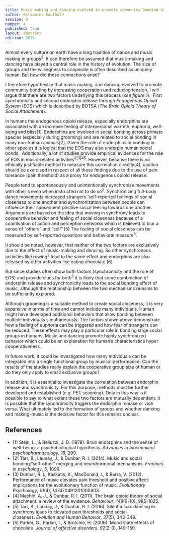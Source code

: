 ```yaml
---
title: Music making and dancing evolved to promote community bonding by increasing cooperation and reducing tension
author: Gelsomina Kaufhold
session: D
number: 4
published: true
layout: abstract
edition: 2019
---
```


<p>Almost every culture on earth have a long tradition of dance and music making in groups<sup>2</sup>. It can therefore be assumed that music-making and dancing have played a central role in the history of evolution. The size of groups and the willingness to cooperate is often described as uniquely human. But how did these connections arise?</p>

<p>I therefore hypothesize that music making, and dancing evolved to promote community bonding by increasing cooperation und reducing tension. I will argue that there are two factors underlying this process (<em>see figure 1</em>).  First synchronicity and second endorphin release through <em>Endogenous Opioid System</em> (EOS) which is described by BOTSA (<em>The Brain Opioid Theory of Social Attachment</em>).</p>


<p>In humans the endogenous opioid release, especially endorphins are associated with an increase feeling of interpersonal warmth, euphoria, well-being and bliss<a name="_ednref1">[1]</a>. Endorphins are involved in social bonding across primate species (especially during grooming) and are related to social bonding in many non-human animals<a name="_ednref2">[2]</a>. Given the role of endorphins in bonding in other species it is logical that the EOS may also underpin human social bonds.  Additionally, a lot of studies provide empirical evidences for the role of EOS in music-related activities<sup>2<a name="_ednref3">[3]</a>45</sup>. However, because there is no ethically justifiable method to measure this correlation directly<a name="_ednref4">[4]</a>, caution should be exercised in respect of all these findings due to the use of pain tolerance (pain threshold) as a proxy for endogenous opioid release.</p>

<p>People tend to spontaneously and unintentionally synchronize movements with other´s even when instructed not to do so<sup>2</sup>. Synchronizing full-body dance movements increased strangers ‘self-reported feelings of social closeness to one another and synchronization between people can influence their subsequent positive social feeling towards one another. Arguments are based on the idea that moving in synchrony leads to cooperative behavior and feeling of social closeness because of a coactivation of action and perception networks which is believed to blur a sense of “others” and “self”.<a name="_ednref5">[5]</a> The feeling of social closeness can be measured by self-reported questions and behavioral measure<sup>5</sup>.</p>

<p>It should be noted, however, that neither of the two factors are exclusively due to the effect of music-making and dancing. So other synchronous activities like rowing<sup>2</sup> lead to the same effect and endorphins are also released by other activities like eating chocolate.<a name="_ednref6">[6]</a></p>
<p>But since studies often show both factors (synchronicity and the role of EOS) and provide clues for both<sup>5</sup> it is likely that some combination of endorphin release and synchronicity leads to the social bonding effect of music, although the relationship between the two mechanisms remains to be sufficiently explored. </p>
<p>Although grooming is a suitable method to create social closeness, it is very expansive in terms of time and cannot include many individuals. Human might have developed additional behaviors that allow bonding between multiple individuals simultaneously. The factors shown above demonstrate how a feeling of euphoria can be triggered and how fear of strangers can be reduced. These effects may play a particular role in bonding large social groups in humans. Music and dancing promote highly synchronized behavior which could be an explanation for human’s characteristics hyper cooperativeness.</p>
<p>In future work, it could be investigated how many individuals can be integrated into a single functional group by musical performance. Can the results of the studies really explain the cooperative group size of human or do they only apply to small exclusive groups?</p>
<p>In addition, it is essential to investigate the correlation between endorphin release and synchronicity. For this purpose, methods must be further developed and established (e.g. PET scanning). Only in this way is it possible to say to what extent these two factors are mutually dependent. It is possible that the synchronicity triggers the endorphin release or vice versa. What ultimately led to the formation of groups and whether dancing and making-music is the decisive factor for this remains unclear.</p>

<div class="references">

References
----

- <a name="_edn1">[1]</a> Stein, L., &amp; Belluzzi, J. D. (1978). Brain endorphins and the sense of well-being: a psychobiological hypothesis. <em>Advances in biochemical psychopharmacology</em>, <em>18</em>, 299.
- <a name="_edn2">[2]</a> Tarr, B., Launay, J., &amp; Dunbar, R. I. (2014). Music and social bonding:“self-other” merging and neurohormonal mechanisms. <em>Frontiers in psychology</em>, <em>5</em>, 1096.
- <a name="_edn3">[3]</a> Dunbar, R. I., Kaskatis, K., MacDonald, I., &amp; Barra, V. (2012). Performance of music elevates pain threshold and positive affect: implications for the evolutionary function of music. <em>Evolutionary Psychology</em>, <em>10</em>(4), 147470491201000403.
- <a name="_edn4">[4]</a> Machin, A. J., &amp; Dunbar, R. I. (2011). The brain opioid theory of social attachment: a review of the evidence. <em>Behaviour</em>, <em>148</em>(9-10), 985-1025.
- <a name="_edn5">[5]</a> Tarr, B., Launay, J., &amp; Dunbar, R. I. (2016). Silent disco: dancing in synchrony leads to elevated pain thresholds and social closeness. <em>Evolution and Human Behavior</em>, <em>37</em>(5), 343-349.
- <a name="_edn6">[6]</a> Parker, G., Parker, I., &amp; Brotchie, H. (2006). Mood state effects of chocolate. <em>Journal of affective disorders</em>, <em>92</em>(2-3), 149-159.
</div>